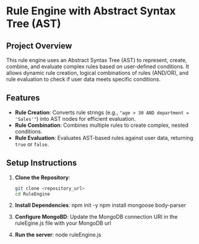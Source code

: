 # Rule Engine with Abstract Syntax Tree (AST)

## Project Overview
This rule engine uses an Abstract Syntax Tree (AST) to represent, create, combine, and evaluate complex rules based on user-defined conditions. It allows dynamic rule creation, logical combinations of rules (AND/OR), and rule evaluation to check if user data meets specific conditions.

## Features
- **Rule Creation**: Converts rule strings (e.g., `"age > 30 AND department = 'Sales'"`) into AST nodes for efficient evaluation.
- **Rule Combination**: Combines multiple rules to create complex, nested conditions.
- **Rule Evaluation**: Evaluates AST-based rules against user data, returning `true` or `false`.

## Setup Instructions
1. **Clone the Repository**:
   ```bash
   git clone <repository_url>
   cd RuleEngine
   
2. **Install Dependencies**:
   npm init -y
   npm install mongoose body-parser

3. **Configure MongoBD**:
   Update the MongoDB connection URI in the ruleEgine.js file with your MongoDB url

4. **Run the server**:
   node ruleEngine.js